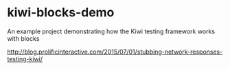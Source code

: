 # kiwi-blocks-demo

An example project demonstrating how the Kiwi testing framework works with blocks

http://blog.prolificinteractive.com/2015/07/01/stubbing-network-responses-testing-kiwi/
